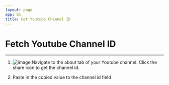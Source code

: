 ```yaml
---
layout: page
app: b1
title: Get Youtube Channel ID
---
```


# Fetch Youtube Channel ID

---

1. ![image](https://github.com/ChurchApps/ChurchAppsSupport/assets/1447203/adfd4155-dd4c-4881-b7c0-2b27f41b8c8a)
   Navigate to the about tab of your Youtube channel. Click the share icon to get the channel id.

2. Paste in the copied value to the channel id field
